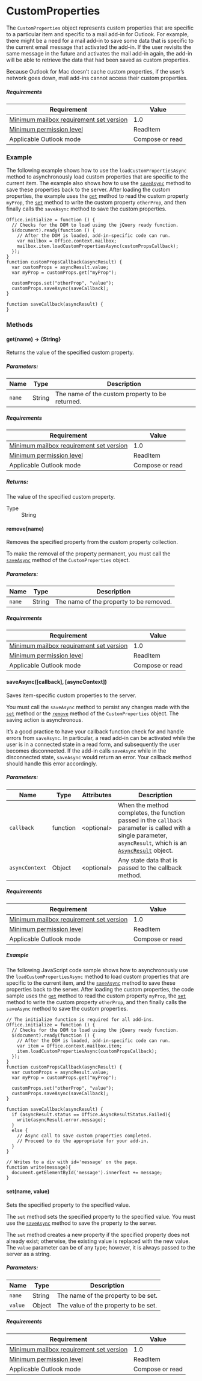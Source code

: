  

# CustomProperties

The `CustomProperties` object represents custom properties that are specific to a particular item and specific to a mail add-in for Outlook. For example, there might be a need for a mail add-in to save some data that is specific to the current email message that activated the add-in. If the user revisits the same message in the future and activates the mail add-in again, the add-in will be able to retrieve the data that had been saved as custom properties.

Because Outlook for Mac doesn’t cache custom properties, if the user’s network goes down, mail add-ins cannot access their custom properties.

##### Requirements

|Requirement| Value|
|---|---|
|[Minimum mailbox requirement set version](./tutorial-api-requirement-sets.md)| 1.0|
|[Minimum permission level](https://msdn.microsoft.com/EN-US/library/office/fp161087.aspx)| ReadItem|
|Applicable Outlook mode| Compose or read|

### Example

The following example shows how to use the `loadCustomPropertiesAsync` method to asynchronously load custom properties that are specific to the current item. The example also shows how to use the [`saveAsync`](CustomProperties.md#saveAsync) method to save these properties back to the server. After loading the custom properties, the example uses the [`get`](CustomProperties.md#get) method to read the custom property `myProp`, the [`set`](CustomProperties.md#set) method to write the custom property `otherProp`, and then finally calls the `saveAsync` method to save the custom properties.

```
Office.initialize = function () {
  // Checks for the DOM to load using the jQuery ready function.
  $(document).ready(function () {
    // After the DOM is loaded, add-in-specific code can run.
    var mailbox = Office.context.mailbox;
    mailbox.item.loadCustomPropertiesAsync(customPropsCallback);
  });
}
function customPropsCallback(asyncResult) {
  var customProps = asyncResult.value;
  var myProp = customProps.get("myProp");

  customProps.set("otherProp", "value");
  customProps.saveAsync(saveCallback);
}

function saveCallback(asyncResult) {
}
```

### Methods

####  get(name) → {String}

Returns the value of the specified custom property.

##### Parameters:

|Name| Type| Description|
|---|---|---|
|`name`| String|The name of the custom property to be returned.|

##### Requirements

|Requirement| Value|
|---|---|
|[Minimum mailbox requirement set version](./tutorial-api-requirement-sets.md)| 1.0|
|[Minimum permission level](https://msdn.microsoft.com/EN-US/library/office/fp161087.aspx)| ReadItem|
|Applicable Outlook mode| Compose or read|

##### Returns:

The value of the specified custom property.

<dl class="param-type">

<dt>Type</dt>

<dd>String</dd>

</dl>

####  remove(name)

Removes the specified property from the custom property collection.

To make the removal of the property permanent, you must call the [`saveAsync`](CustomProperties.md#saveAsync) method of the `CustomProperties` object.

##### Parameters:

|Name| Type| Description|
|---|---|---|
|`name`| String|The name of the property to be removed.|

##### Requirements

|Requirement| Value|
|---|---|
|[Minimum mailbox requirement set version](./tutorial-api-requirement-sets.md)| 1.0|
|[Minimum permission level](https://msdn.microsoft.com/EN-US/library/office/fp161087.aspx)| ReadItem|
|Applicable Outlook mode| Compose or read|
####  saveAsync([callback], [asyncContext])

Saves item-specific custom properties to the server.

You must call the `saveAsync` method to persist any changes made with the [`set`](CustomProperties.md#set) method or the [`remove`](CustomProperties.md#remove) method of the `CustomProperties` object. The saving action is asynchronous.

It’s a good practice to have your callback function check for and handle errors from `saveAsync`. In particular, a read add-in can be activated while the user is in a connected state in a read form, and subsequently the user becomes disconnected. If the add-in calls `saveAsync` while in the disconnected state, `saveAsync` would return an error. Your callback method should handle this error accordingly.

##### Parameters:

|Name| Type| Attributes| Description|
|---|---|---|---|
|`callback`| function| &lt;optional&gt;|When the method completes, the function passed in the `callback` parameter is called with a single parameter, `asyncResult`, which is an [`AsyncResult`](simple-types.md#asyncresult) object. |
|`asyncContext`| Object| &lt;optional&gt;|Any state data that is passed to the callback method.|

##### Requirements

|Requirement| Value|
|---|---|
|[Minimum mailbox requirement set version](./tutorial-api-requirement-sets.md)| 1.0|
|[Minimum permission level](https://msdn.microsoft.com/EN-US/library/office/fp161087.aspx)| ReadItem|
|Applicable Outlook mode| Compose or read|

##### Example

The following JavaScript code sample shows how to asynchronously use the `loadCustomPropertiesAsync` method to load custom properties that are specific to the current item, and the [`saveAsync`](CustomProperties.md#saveAsync) method to save these properties back to the server. After loading the custom properties, the code sample uses the [`get`](CustomProperties.md#get) method to read the custom property `myProp`, the [`set`](CustomProperties.md#set) method to write the custom property `otherProp`, and then finally calls the `saveAsync` method to save the custom properties.

```
// The initialize function is required for all add-ins.
Office.initialize = function () {
  // Checks for the DOM to load using the jQuery ready function.
  $(document).ready(function () {
    // After the DOM is loaded, add-in-specific code can run.
    var item = Office.context.mailbox.item;
    item.loadCustomPropertiesAsync(customPropsCallback);
  });
}
function customPropsCallback(asyncResult) {
  var customProps = asyncResult.value;
  var myProp = customProps.get("myProp");

  customProps.set("otherProp", "value");
  customProps.saveAsync(saveCallback);
}

function saveCallback(asyncResult) {
  if (asyncResult.status == Office.AsyncResultStatus.Failed){
    write(asyncResult.error.message);
  }
  else {
    // Async call to save custom properties completed.
    // Proceed to do the appropriate for your add-in.
  }
}

// Writes to a div with id='message' on the page.
function write(message){
  document.getElementById('message').innerText += message; 
}
```

####  set(name, value)

Sets the specified property to the specified value.

The `set` method sets the specified property to the specified value. You must use the [`saveAsync`](CustomProperties.md#saveAsync) method to save the property to the server.

The `set` method creates a new property if the specified property does not already exist; otherwise, the existing value is replaced with the new value. The `value` parameter can be of any type; however, it is always passed to the server as a string.

##### Parameters:

|Name| Type| Description|
|---|---|---|
|`name`| String|The name of the property to be set.|
|`value`| Object|The value of the property to be set.|

##### Requirements

|Requirement| Value|
|---|---|
|[Minimum mailbox requirement set version](./tutorial-api-requirement-sets.md)| 1.0|
|[Minimum permission level](https://msdn.microsoft.com/EN-US/library/office/fp161087.aspx)| ReadItem|
|Applicable Outlook mode| Compose or read|